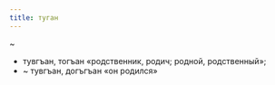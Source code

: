 ```yaml
---
title: туган
---
```


~

* тувгъан, тогъан «родственник, родич; родной, родственный»;
* ~ тувгъан, догъгъан «он родился»
